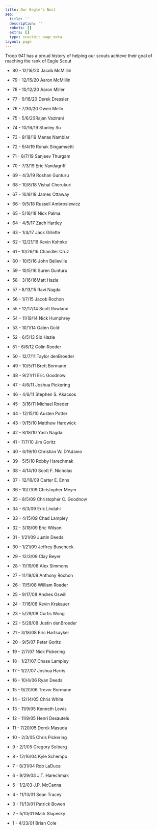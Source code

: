 ```yaml
---
title: Our Eagle's Nest
seo:
  title: ''
  description: ''
  robots: []
  extra: []
  type: stackbit_page_meta
layout: page
---
```

Troop 941 has a proud history of helping our scouts achieve their goal of reaching the rank of Eagle Scout

*   80 - 12/16/20 Jacob McMillin

*   79 - 12/15/20 Aaron McMillin

*   78 - 10/12/20 Aaron Miller

*   77 - 9/16/20 Derek Dressler

*   76 - 7/30/20 Owen Mello

*   75 - 5/6/20Rajan Vazirani

*   74 - 10/16/19 Stanley Su

*   73 - 9/18/19 Manas Nambiar

*   72 - 9/4/19 Ronak Singamsetti

*   71 - 8/7/19 Sanjeev Thurgam

*   70 - 7/3/19 Eric Vandagriff

*   69 - 4/3/19 Roshan Gunturu

*   68 - 10/8/18 Vishal Cherukuri

*   67 - 10/8/18 James Ottaway

*   66 - 9/5/18 Russell Ambrosiewicz

*   65 - 5/16/18 Nick Palma

*   64 - 4/5/17 Zach Hartley

*   63 - 1/4/17 Jack Gillette

*   62 - 12/21/16 Kevin Kohnke

*   61 - 10/26/16 Chandler Cruz

*   60 - 10/5/16 John Belleville

*   59 - 10/5/16 Suren Gunturu

*   58 - 3/16/16Matt Hazle

*   57 - 8/13/15 Ravi Nagda

*   56 - 1/7/15 Jacob Rochon

*   55 - 12/17/14 Scott Rowland

*   54 - 11/19/14 Nick Humphrey

*   53 - 10/1/14 Galen Gold

*   52 - 6/5/13 Sid Hazle

*   51 - 6/6/12 Colin Roeder

*   50 - 12/7/11 Taylor denBroeder

*   49 - 10/5/11 Brett Bormann

*   48 - 9/21/11 Eric Goodnow

*   47 - 4/6/11 Joshua Pickering

*   46 - 4/6/11 Stephen S. Akacsos

*   45 - 3/16/11 Michael Roeder

*   44 - 12/15/10 Austen Potter

*   43 - 9/15/10 Matthew Hardwick

*   42 - 8/18/10 Yash Nagda

*   41 - 7/7/10 Jim Goritz

*   40 - 6/19/10 Christian W. D'Adamo

*   39 - 5/5/10 Robby Harechmak

*   38 - 4/14/10 Scott F. Nicholas

*   37 - 12/16/09 Carter E. Enns

*   36 - 10/7/09 Christopher Meyer

*   35 - 8/5/09 Christopher C. Goodnow

*   34 - 6/3/09 Erik Lindahl

*   33 - 4/15/09 Chad Lampley

*   32 - 3/18/09 Eric Wilson

*   31 - 1/21/09 Justin Deeds

*   30 - 1/21/09 Jeffrey Buscheck

*   29 - 12/3/08 Clay Beyer

*   28 - 11/19/08 Alex Simmons

*   27 - 11/19/08 Anthony Rochon

*   26 - 11/5/08 William Roeder

*   25 - 9/17/08 Andres Oswill

*   24 - 7/16/08 Kevin Krakauer

*   23 - 5/28/08 Curtis Wong

*   22 - 5/28/08 Justin denBroeder

*   21 - 3/18/08 Eric Hartsuyker

*   20 - 9/5/07 Peter Goritz

*   19 - 2/7/07 Nick Pickering

*   18 - 1/27/07 Chase Lampley

*   17 - 1/27/07 Joshua Harris

*   16 - 10/4/06 Ryan Deeds

*   15 - 9/20/06 Trevor Bormann

*   14 - 12/14/05 Chris White

*   13 - 11/9/05 Kenneth Lewis

*   12 - 11/9/05 Henri Desautels

*   11 - 7/20/05 Derek Masuda

*   10 - 2/3/05 Chris Pickering

*   9 - 2/1/05 Gregory Solberg

*   8 - 12/16/04 Kyle Schempp

*   7 - 8/31/04 Rob LaDuca

*   6 - 9/29/03 J.T. Harechmak

*   5 - 1/2/03 J.P. McCanna

*   4 - 11/13/01 Sean Tracey

*   3 - 11/13/01 Patrick Bowen

*   2 - 5/10/01 Mark Slupesky

*   1 - 4/23/01 Brian Cole
